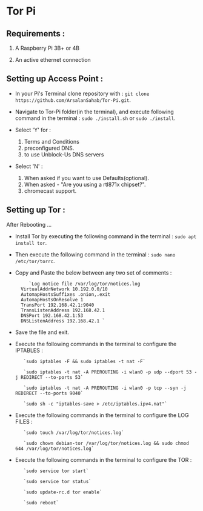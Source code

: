 Tor Pi
====================


Requirements :
-------------

1. A Raspberry Pi 3B+ or 4B

2. An active ethernet connection


Setting up Access Point :
-------------

* In your Pi's Terminal clone repository with : `git clone https://github.com/ArsalanSahab/Tor-Pi.git`.

* Navigate to Tor-Pi folder(in the terminal), and execute following command in the terminal : `sudo ./install.sh` or `sudo ./install`.

* Select 'Y' for :

	1. Terms and Conditions
	2. preconfigured DNS.
	3. to use Unblock-Us DNS servers

* Select 'N'  :

	1. When asked if you want to use Defaults(optional).
	2. When asked - "Are you using a rtl871x chipset?".
	3. chromecast support.


Setting up Tor :
-----------------------

After Rebooting ...

* Install Tor by executing the following command in the terminal : `sudo apt install tor`.

* Then execute the following command in the terminal : `sudo nano /etc/tor/torrc`.

* Copy and Paste the below between any two set of comments :

	       `Log notice file /var/log/tor/notices.log
		VirtualAddrNetwork 10.192.0.0/10
		AutomapHostsSuffixes .onion,.exit
		AutomapHostsOnResolve 1
		TransPort 192.168.42.1:9040
		TransListenAddress 192.168.42.1
		DNSPort 192.168.42.1:53
		DNSListenAddress 192.168.42.1 `

* Save the file and exit.

* Execute the following commands in the terminal to configure the IPTABLES :
	
	
		 `sudo iptables -F && sudo iptables -t nat -F`
		
		 `sudo iptables -t nat -A PREROUTING -i wlan0 -p udp --dport 53 -j REDIRECT --to-ports 53`

		 `sudo iptables -t nat -A PREROUTING -i wlan0 -p tcp --syn -j REDIRECT --to-ports 9040`

		 `sudo sh -c "iptables-save > /etc/iptables.ipv4.nat"`


* Execute the following commands in the terminal to configure the LOG FILES :

		
		 `sudo touch /var/log/tor/notices.log`

		 `sudo chown debian-tor /var/log/tor/notices.log && sudo chmod 644 /var/log/tor/notices.log`


* Execute the following commands in the terminal to configure the TOR :

		
		 `sudo service tor start`
		
		 `sudo service tor status`

		 `sudo update-rc.d tor enable`

		 `sudo reboot`



	




